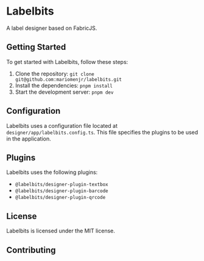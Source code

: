 # Labelbits

A label designer based on FabricJS.

## Getting Started

To get started with Labelbits, follow these steps:

1. Clone the repository: `git clone git@github.com:mariomenjr/labelbits.git`
2. Install the dependencies: `pnpm install`
3. Start the development server: `pnpm dev`

## Configuration

Labelbits uses a configuration file located at `designer/app/labelbits.config.ts`. This file specifies the plugins to be used in the application.

## Plugins

Labelbits uses the following plugins:

* `@labelbits/designer-plugin-textbox`
* `@labelbits/designer-plugin-barcode`
* `@labelbits/designer-plugin-qrcode`

## License

Labelbits is licensed under the MIT license.

## Contributing

Contributions are welcome! Please submit a pull request with your changes.

### Development

Start the development server by running `pnpm dev`.

## Authors

* Mario Menjivar <mariomenjr@gmail.com>

## Acknowledgments

* Fabric
* Alpine.js
* Snowpack
* Tailwind CSS
